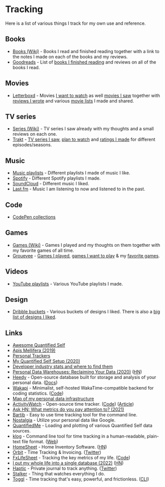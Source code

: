 # Tracking

Here is a list of various things I track for my own use and reference.

## Books

- [Books (Wiki)](../books/books.md) - Books I read and finished reading together with a link to the notes I made on each of the books and my reviews.
- [Goodreads](https://www.goodreads.com/user/show/15768482-nikita-voloboev) - List of [books I finished reading](https://www.goodreads.com/review/list/15768482?shelf=read) and reviews on all of the books I read.

## Movies

- [Letterboxd](https://letterboxd.com/nikitavoloboev) - Movies [I want to watch](https://letterboxd.com/nikitavoloboev/watchlist/) as well [movies I saw](https://letterboxd.com/nikitavoloboev/films/) together with [reviews I wrote](https://letterboxd.com/nikitavoloboev/films/reviews/by/added/) and various [movie lists](https://letterboxd.com/nikitavoloboev/lists/) I made and shared.

## TV series

- [Series (Wiki)](../tv-series/tv-series.md) - TV series I saw already with my thoughts and a small reviews on each one.
- [Trakt](https://trakt.tv/users/nikitavoloboev) - [TV series I saw](https://trakt.tv/users/nikitavoloboev/history), [plan to watch](https://trakt.tv/users/nikitavoloboev/watchlist?sort=rank,asc) and [ratings I made](https://trakt.tv/users/nikitavoloboev/ratings) for different episodes/seasons.

## Music

- [Music playlists](../music/music-playlists.md) - Different playlists I made of music I like.
- [Spotify](https://open.spotify.com/user/nikitavoloboev) - Different Spotify playlists I made.
- [SoundCloud](https://soundcloud.com/nikitavoloboev) - Different music I liked.
- [Last.fm](https://www.last.fm/user/playfullyExist) - Music I am listening to now and listened to in the past.

## Code

- [CodePen collections](https://codepen.io/nikitavoloboev/collections/popular/)

## Games

- [Games (Wiki)](../games/games.md) - Games I played and my thoughts on them together with my favorite games of all time.
- [Grouevee](https://www.grouvee.com/user/nikivi/) - [Games I played](https://www.grouvee.com/user/nikivi/shelves/12649-played/?num=25), [games I want to play](https://www.grouvee.com/user/nikivi/shelves/12652-wish-list/?num=25) & my [favorite games](https://www.grouvee.com/user/nikivi/shelves/53363-favorite/?num=25).

## Videos

- [YouTube playlists](https://www.youtube.com/channel/UCEKqrUfr_FMKIO9XSJS4vDw/playlists) - Various YouTube playlists I made.

## Design

- [Dribble buckets](https://dribbble.com/nikitavoloboev/buckets) - Various buckets of designs I liked. There is also a [big list of designs I liked](https://dribbble.com/nikitavoloboev/likes).

## Links

- [Awesome Quantified Self](https://github.com/woop/awesome-quantified-self)
- [Apis Mellifera (2019)](https://byrgen.autophagy.io/apis-mellifera/)
- [Personal Trackers](https://cblgh.org/articles/personal-trackers.html)
- [My Quantified Self Setup (2020)](https://julian.digital/2020/02/23/my-quantified-self-setup/)
- [Developer industry stats and where to find them](https://github.com/sw-yx/tracking)
- [Personal Data Warehouses: Reclaiming Your Data (2020)](https://simonwillison.net/2020/Nov/14/personal-data-warehouses/) ([HN](https://news.ycombinator.com/item?id=25090218))
- [Heedy](https://github.com/heedy/heedy) - Open-source database built for storage and analysis of your personal data. ([Docs](https://heedy.org/))
- [Wakapi](https://wakapi.dev/) - Minimalist, self-hosted WakaTime-compatible backend for coding statistics. ([Code](https://github.com/muety/wakapi))
- [Map of my personal data infrastructure](https://beepb00p.xyz/myinfra.html)
- [ActivityWatch](https://activitywatch.net/) - Open-source time tracker. ([Code](https://github.com/ActivityWatch/activitywatch)) ([Article](https://wsdookadr.github.io/posts/p6/))
- [Ask HN: What metrics do you pay attention to? (2021)](https://news.ycombinator.com/item?id=29187506)
- [Bartib](https://github.com/nikolassv/bartib) - Easy to use time tracking tool for the command line.
- [Nostalgia](https://github.com/nostalgia-dev/nostalgia) - Utilize your personal data like Google.
- [QuantifiedMe](https://github.com/ErikBjare/quantifiedme) - Loading and plotting of various Quantified Self data sources.
- [klog](https://github.com/jotaen/klog) - Command line tool for time tracking in a human-readable, plain-text file format. ([Web](https://klog.jotaen.net/))
- [HomeSheet](https://homesheet.co/) - Home Inventory Software. ([HN](https://news.ycombinator.com/item?id=30919445))
- [Orbit](https://timeinorbit.com/) - Time Tracking & Invoicing. ([Twitter](https://twitter.com/timeinorbit))
- [FxLifeSheet](https://howisfelix.today/?) - Tracking the key metrics of my life. ([Code](https://github.com/KrauseFx/FxLifeSheet))
- [I put my whole life into a single database (2022)](https://krausefx.com//blog/how-i-put-my-whole-life-into-a-single-database) ([HN](https://news.ycombinator.com/item?id=31186696))
- [Haptic](https://haptic.app/) - Private journal to track anything. ([Twitter](https://twitter.com/hapticapp))
- [Stalker](https://github.com/kognise/stalker) - Thing that watches everything I do.
- [Toggl](https://toggl.com/) - Time tracking that's easy, powerful, and frictionless. ([CLI](https://github.com/AuHau/toggl-cli))
